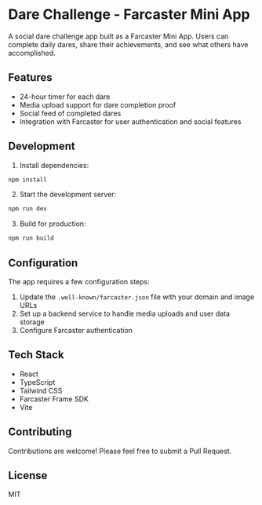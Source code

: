 # Dare Challenge - Farcaster Mini App

A social dare challenge app built as a Farcaster Mini App. Users can complete daily dares, share their achievements, and see what others have accomplished.

## Features

- 24-hour timer for each dare
- Media upload support for dare completion proof
- Social feed of completed dares
- Integration with Farcaster for user authentication and social features

## Development

1. Install dependencies:
```bash
npm install
```

2. Start the development server:
```bash
npm run dev
```

3. Build for production:
```bash
npm run build
```

## Configuration

The app requires a few configuration steps:

1. Update the `.well-known/farcaster.json` file with your domain and image URLs
2. Set up a backend service to handle media uploads and user data storage
3. Configure Farcaster authentication

## Tech Stack

- React
- TypeScript
- Tailwind CSS
- Farcaster Frame SDK
- Vite

## Contributing

Contributions are welcome! Please feel free to submit a Pull Request.

## License

MIT